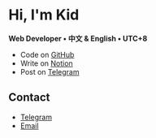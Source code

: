 # Hi, I'm Kid

**Web Developer • 中文 & English • UTC+8**

- Code on [GitHub](https://github.com/kidonng)
- Write on [Notion](https://kidonng.notion.site/)
- Post on [Telegram](https://post.xuann.wang)

## Contact

- [Telegram](https://t.me/kidonng)
- [Email](mailto:hi@xuann.wang)
